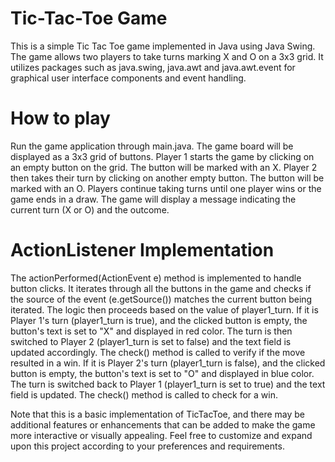 # Tic-Tac-Toe Game
This is a simple Tic Tac Toe game implemented in Java using Java Swing. The game allows two players to take turns marking X and O on a 3x3 grid. It utilizes packages such as java.swing, java.awt and java.awt.event for graphical user interface components and event handling.
# How to play
Run the game application through main.java.
The game board will be displayed as a 3x3 grid of buttons.
Player 1 starts the game by clicking on an empty button on the grid. The button will be marked with an X.
Player 2 then takes their turn by clicking on another empty button. The button will be marked with an O.
Players continue taking turns until one player wins or the game ends in a draw.
The game will display a message indicating the current turn (X or O) and the outcome.

# ActionListener Implementation
The actionPerformed(ActionEvent e) method is implemented to handle button clicks. It iterates through all the buttons in the game and checks if the source of the event (e.getSource()) matches the current button being iterated. The logic then proceeds based on the value of player1_turn.
If it is Player 1's turn (player1_turn is true), and the clicked button is empty, the button's text is set to "X" and displayed in red color. The turn is then switched to Player 2 (player1_turn is set to false) and the text field is updated accordingly. The check() method is called to verify if the move resulted in a win.
If it is Player 2's turn (player1_turn is false), and the clicked button is empty, the button's text is set to "O" and displayed in blue color. The turn is switched back to Player 1 (player1_turn is set to true) and the text field is updated. The check() method is called to check for a win.

Note that this is a basic implementation of TicTacToe, and there may be additional features or enhancements that can be added to make the game more interactive or visually appealing. Feel free to customize and expand upon this project according to your preferences and requirements.
